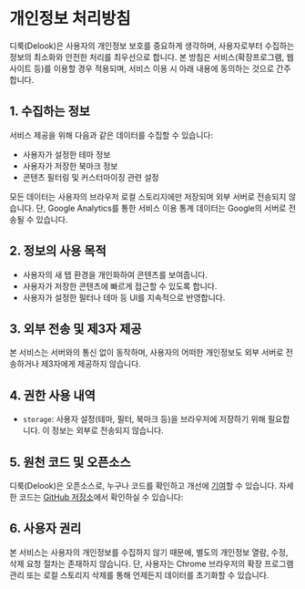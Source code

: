 # 개인정보 처리방침

디룩(Delook)은 사용자의 개인정보 보호를 중요하게 생각하며, 사용자로부터 수집하는 정보의 최소화와 안전한 처리를 최우선으로 합니다. 본 방침은 서비스(확장프로그램, 웹사이트 등)를 이용할 경우 적용되며, 서비스 이용 시 아래 내용에 동의하는 것으로 간주합니다.

## 1. 수집하는 정보

서비스 제공을 위해 다음과 같은 데이터를 수집할 수 있습니다:

- 사용자가 설정한 테마 정보
- 사용자가 저장한 북마크 정보
- 콘텐츠 필터링 및 커스터마이징 관련 설정

모든 데이터는 사용자의 브라우저 로컬 스토리지에만 저장되며 외부 서버로 전송되지 않습니다.
단, Google Analytics를 통한 서비스 이용 통계 데이터는 Google의 서버로 전송될 수 있습니다.

## 2. 정보의 사용 목적

- 사용자의 새 탭 환경을 개인화하여 콘텐츠를 보여줍니다.
- 사용자가 저장한 콘텐츠에 빠르게 접근할 수 있도록 합니다.
- 사용자가 설정한 필터나 테마 등 UI를 지속적으로 반영합니다.

## 3. 외부 전송 및 제3자 제공

본 서비스는 서버와의 통신 없이 동작하며, 사용자의 어떠한 개인정보도 외부 서버로 전송하거나 제3자에게 제공하지 않습니다.

## 4. 권한 사용 내역

- `storage`: 사용자 설정(테마, 필터, 북마크 등)을 브라우저에 저장하기 위해 필요합니다. 이 정보는 외부로 전송되지 않습니다.

## 5. 원천 코드 및 오픈소스

디룩(Delook)은 오픈소스로, 누구나 코드를 확인하고 개선에 [기여](https://github.com/delook-dev/delook/blob/main/CONTRIBUTING.md)할 수 있습니다. 자세한 코드는 [GitHub 저장소](https://github.com/delook-dev/delook)에서 확인하실 수 있습니다:

## 6. 사용자 권리

본 서비스는 사용자의 개인정보를 수집하지 않기 때문에, 별도의 개인정보 열람, 수정, 삭제 요청 절차는 존재하지 않습니다. 단, 사용자는 Chrome 브라우저의 확장 프로그램 관리 또는 로컬 스토리지 삭제를 통해 언제든지 데이터를 초기화할 수 있습니다.
